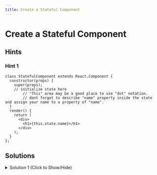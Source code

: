 ```yaml
---
title: Create a Stateful Component
---
```

# Create a Stateful Component

## Hints

### Hint 1
```JSX
class StatefulComponent extends React.Component {
  constructor(props) {
    super(props);
    // initialize state here
        // "This" area may be a good place to use "dot" notation.
        // dont forget to describe "name" property inside the state and assign your name to a property of "name". 
  }
  render() {
    return (
      <div>
        <h1>{this.state.name}</h1>
      </div>
    );
  }
};
```

## Solutions 

<details><summary>Solution 1 (Click to Show/Hide)</summary>

```JSX
class StatefulComponent extends React.Component {
  constructor(props) {
    super(props);
    // initialize state here
    
    this.state = {
      name : "Name"
    }

  }
  render() {
    return (
      <div>
        <h1>{this.state.name}</h1>
      </div>
    );
  }
};
```
</details>
